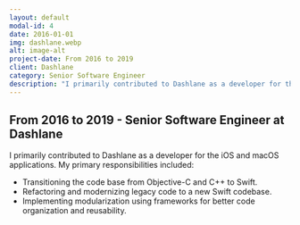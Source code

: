 ```yaml
---
layout: default
modal-id: 4
date: 2016-01-01
img: dashlane.webp
alt: image-alt
project-date: From 2016 to 2019
client: Dashlane
category: Senior Software Engineer
description: "I primarily contributed to Dashlane as a developer for the iOS and macOS applications."
---
```


## From 2016 to 2019 - Senior Software Engineer at Dashlane

I primarily contributed to Dashlane as a developer for the iOS and macOS applications. 
My primary responsibilities included:
* Transitioning the code base from Objective-C and C++ to Swift.
* Refactoring and modernizing legacy code to a new Swift codebase.
* Implementing modularization using frameworks for better code organization and reusability.